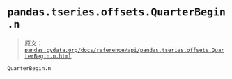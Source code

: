 # `pandas.tseries.offsets.QuarterBegin.n`

> 原文：[`pandas.pydata.org/docs/reference/api/pandas.tseries.offsets.QuarterBegin.n.html`](https://pandas.pydata.org/docs/reference/api/pandas.tseries.offsets.QuarterBegin.n.html)

```py
QuarterBegin.n
```
